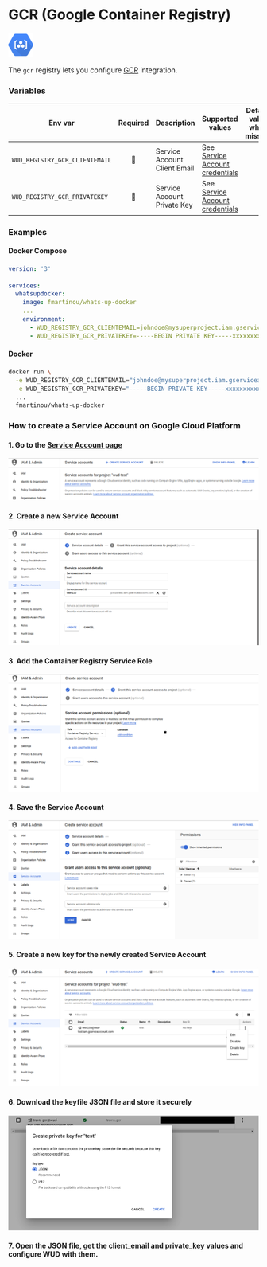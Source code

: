 # GCR (Google Container Registry)
![logo](gcr.png)

The `gcr` registry lets you configure [GCR](https://cloud.google.com/container-registry) integration.

### Variables

| Env var                        | Required     | Description                  | Supported values                                                                                                     | Default value when missing |
| ------------------------------ |:------------:| ---------------------------- | -------------------------------------------------------------------------------------------------------------------- | -------------------------- | 
| `WUD_REGISTRY_GCR_CLIENTEMAIL` | :red_circle: | Service Account Client Email | See [Service Account credentials](https://cloud.google.com/container-registry/docs/advanced-authentication#json-key) |                            |
| `WUD_REGISTRY_GCR_PRIVATEKEY`  | :red_circle: | Service Account Private Key  | See [Service Account credentials](https://cloud.google.com/container-registry/docs/advanced-authentication#json-key) |                            |

### Examples
<!-- tabs:start -->
#### **Docker Compose**
```yaml
version: '3'

services:
  whatsupdocker:
    image: fmartinou/whats-up-docker
    ...
    environment:
      - WUD_REGISTRY_GCR_CLIENTEMAIL=johndoe@mysuperproject.iam.gserviceaccount.com
      - WUD_REGISTRY_GCR_PRIVATEKEY=-----BEGIN PRIVATE KEY-----xxxxxxxxxxx\n-----END PRIVATE KEY-----\n 
```
#### **Docker**
```bash
docker run \
  -e WUD_REGISTRY_GCR_CLIENTEMAIL="johndoe@mysuperproject.iam.gserviceaccount.com" \
  -e WUD_REGISTRY_GCR_PRIVATEKEY="-----BEGIN PRIVATE KEY-----xxxxxxxxxxx\n-----END PRIVATE KEY-----\n" \
  ...
  fmartinou/whats-up-docker
```
<!-- tabs:end -->

### How to create a Service Account on Google Cloud Platform

#### 1. Go to the&nbsp;[Service Account page](https://console.cloud.google.com/iam-admin/serviceaccounts)
![image](gcr_01.png)

#### 2. Create a new Service Account
![image](gcr_02.png)

#### 3. Add the Container Registry Service Role
![image](gcr_03.png)

#### 4. Save the Service Account 
![image](gcr_04.png)

#### 5. Create a new key for the newly created Service Account
![image](gcr_05.png)

#### 6. Download the keyfile JSON file and store it securely
![image](gcr_06.png)

#### 7. Open the JSON file, get the client_email and private_key values and configure WUD with them.
